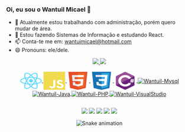 ### Oi, eu sou o Wantuil Micael 👋

- 🔭 Atualmente estou trabalhando com administração, porém quero mudar de área.
- 🌱 Estou fazendo Sistemas de Informação e estudando React.
- 📫 Conta-te me em: wantuimicael@hotmail.com
- 😄 Pronouns: ele/dele.

<div align="center">
  <a href="https://github.com/WantuilMicael">
  <img height="250em" src="https://github-readme-stats.vercel.app/api?username=WantuilMicael&show_icons=true&theme=gruvbox&include_all_commits=true&count_private=true"/>
  <img height="250em" src="https://github-readme-stats.vercel.app/api/top-langs/?username=WantuilMicael&langs_count=20&langs_count=7&theme=gruvbox"/>
</div>
  
<div style="display: inline_block" align="center"><br>
  <img align="center" alt="Wantuil-React" height="50" width="60" src="https://raw.githubusercontent.com/devicons/devicon/master/icons/react/react-original.svg">
  <img align="center" alt="Wantuil-Js" height="50" width="60" src="https://raw.githubusercontent.com/devicons/devicon/master/icons/javascript/javascript-plain.svg">
  <img align="center" alt="Wantuil-HTML" height="50" width="60" src="https://raw.githubusercontent.com/devicons/devicon/master/icons/html5/html5-original.svg">
  <img align="center" alt="Wantuil-CSS" height="50" width="60" src="https://raw.githubusercontent.com/devicons/devicon/master/icons/css3/css3-original.svg">
  <img align="center" alt="Wantuil-Csharp" height="50" width="60" src="https://raw.githubusercontent.com/devicons/devicon/master/icons/csharp/csharp-original.svg">
  <img align="center" alt="Wantuil-Mysql" height="50" width="60" src="https://cdn.jsdelivr.net/gh/devicons/devicon/icons/mysql/mysql-original-wordmark.svg" />
  <img align="center" alt="Wantuil-Java" height="50" width="60" src="https://cdn.jsdelivr.net/gh/devicons/devicon/icons/java/java-original-wordmark.svg" />
  <img align="center" alt="Wantuil-PHP" height="50" width="60" src="https://cdn.jsdelivr.net/gh/devicons/devicon/icons/php/php-original.svg" />
  <img align="center" alt="Wantuil-VisualStudio" height="60" width="40" src="https://cdn.jsdelivr.net/gh/devicons/devicon/icons/visualstudio/visualstudio-plain.svg" />
</div>

  ##
  
<div align="center"> 
  <a href="https://www.instagram.com/wantuil.micael" target="_blank"><img src="https://img.shields.io/badge/-Instagram-%23E4405F?style=for-the-badge&logo=instagram&logoColor=white" target="_blank"></a>  
  <a href="https://www.twitch.tv/wantuilmicael" target="_blank"><img src="https://img.shields.io/badge/Twitch-9146FF?style=for-the-badge&logo=twitch&logoColor=white" target="_blank"></a>  
 <a href="https://discord.gg/F2ktS8aEUU" target="_blank"><img src="https://img.shields.io/badge/Discord-7289DA?style=for-the-badge&logo=discord&logoColor=white" target="_blank"></a>  
 <a href = "mailto:wantuimicael@hotmail.com"><img src="https://img.shields.io/badge/Microsoft_Outlook-0078D4?style=for-the-badge&logo=microsoft-outlook&logoColor=white" target="_blank"></a> 
 <a href="https://www.linkedin.com/in/wantuil-alves-350b6b14a/" target="_blank"><img src="https://img.shields.io/badge/-LinkedIn-%230077B5?style=for-the-badge&logo=linkedin&logoColor=white" target="_blank"></a>
  
  ![Snake animation](https://github.com/wantuilmicael/wantuilmicael/blob/output/github-contribution-grid-snake.svg)
</div>

  
